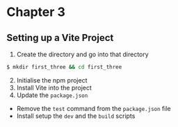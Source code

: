 # Chapter 3

## Setting up a Vite Project
1. Create the directory and go into that directory
```bash
$ mkdir first_three && cd first_three
```
2. Initialise the npm project
3. Install Vite into the project
4. Update the ```package.json```
  - Remove the ```test``` command from the ```package.json``` file
  - Install setup the ```dev``` and the ```build``` scripts
